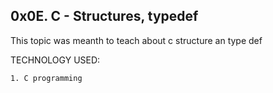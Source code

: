 ## 0x0E. C - Structures, typedef

This topic was meanth to teach about c structure an type def


TECHNOLOGY USED:

	1. C programming
